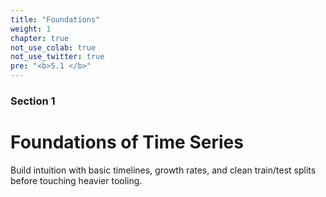 ```yaml
---
title: "Foundations"
weight: 1
chapter: true
not_use_colab: true
not_use_twitter: true
pre: "<b>5.1 </b>"
---
```


### Section 1
# Foundations of Time Series

Build intuition with basic timelines, growth rates, and clean train/test splits before touching heavier tooling.
